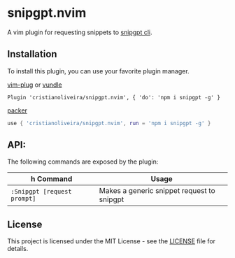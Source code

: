 # snipgpt.nvim

A vim plugin for requesting snippets to [snipgpt cli](https://github.com/cristianoliveira/snipgpt).

## Installation

To install this plugin, you can use your favorite plugin manager.

[vim-plug](https://github.com/junegunn/vim-plug) or [vundle](https://github.com/VundleVim/Vundle.vim)

```vim
Plugin 'cristianoliveira/snipgpt.nvim', { 'do': 'npm i snipgpt -g' }
```

[packer](https://github.com/wbthomason/packer.nvim)

```lua
use { 'cristianoliveira/snipgpt.nvim', run = 'npm i snipgpt -g' }
```

## API:

The following commands are exposed by the plugin:

| h Command                   | Usage                                      |
| --------------------------- | ------------------------------------------ |
| `:Snipgpt [request prompt]` | Makes a generic snippet request to snipgpt |

## License

This project is licensed under the MIT License - see the [LICENSE](LICENSE) file for details.

